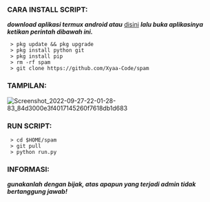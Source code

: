 <h3 align="left">CARA INSTALL SCRIPT:</h3>

***download aplikasi termux android atau*** <a href="https://f-droid.org/en/packages/com.termux/">disini</a> ***lalu buka aplikasinya ketikan perintah dibawah ini.***

     > pkg update && pkg upgrade
     > pkg install python git
     > pkg install pip
     > rm -rf spam
     > git clone https://github.com/Xyaa-Code/spam

<h3 align="left">TAMPILAN:</h3>

![Screenshot_2022-09-27-22-01-28-83_84d3000e3f4017145260f7618db1d683](https://user-images.githubusercontent.com/109187416/192564409-f22ae280-cd3f-4e11-95a9-dcf151eac0b1.jpg)


<h3 align="left">RUN SCRIPT:</h3>

     > cd $HOME/spam
     > git pull 
     > python run.py

<h3 align="left">INFORMASI:</h3>

***gunakanlah dengan bijak, atas apapun yang terjadi admin tidak bertanggung jawab!***
